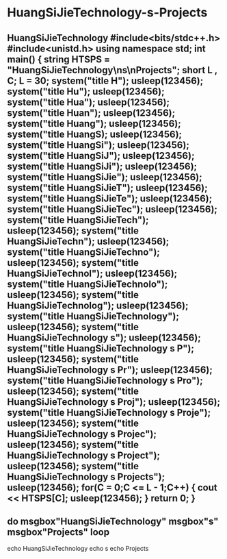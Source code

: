 # HuangSiJieTechnology-s-Projects
HuangSiJieTechnology
#include<bits/stdc++.h>
#include<unistd.h>
using namespace std;
int main()
{
  string HTSPS = "HuangSiJieTechnology\ns\nProjects";
  short L , C;
  L = 30;
  system("title H");
  usleep(123456);
  system("title Hu");
  usleep(123456);
  system("title Hua");
  usleep(123456);
  system("title Huan");
  usleep(123456);
  system("title Huang");
  usleep(123456);
  system("title HuangS);
  usleep(123456);
  system("title HuangSi");
  usleep(123456);
  system("title HuangSiJ");
  usleep(123456);
  system("title HuangSiJi");
  usleep(123456);
  system("title HuangSiJie");
  usleep(123456);
  system("title HuangSiJieT");
  usleep(123456);
  system("title HuangSiJieTe");
  usleep(123456);
  system("title HuangSiJieTec");
  usleep(123456);
  system("title HuangSiJieTech");
  usleep(123456);
  system("title HuangSiJieTechn");
  usleep(123456);
  system("title HuangSiJieTechno");
  usleep(123456);
  system("title HuangSiJieTechnol");
  usleep(123456);
  system("title HuangSiJieTechnolo");
  usleep(123456);
  system("title HuangSiJieTechnolog");
  usleep(123456);
  system("title HuangSiJieTechnology");
  usleep(123456);
  system("title HuangSiJieTechnology s");
  usleep(123456);
  system("title HuangSiJieTechnology s P");
  usleep(123456);
  system("title HuangSiJieTechnology s Pr");
  usleep(123456);
  system("title HuangSiJieTechnology s Pro");
  usleep(123456);
  system("title HuangSiJieTechnology s Proj");
  usleep(123456);
  system("title HuangSiJieTechnology s Proje");
  usleep(123456);
  system("title HuangSiJieTechnology s Projec");
  usleep(123456);
  system("title HuangSiJieTechnology s Project");
  usleep(123456);
  system("title HuangSiJieTechnology s Projects");
  usleep(123456);
  for(C = 0;C <= L - 1;C++)
  {
    cout << HTSPS[C];
    usleep(123456);
  }
  return 0;
}
--------------------------------
do
msgbox"HuangSiJieTechnology"
msgbox"s"
msgbox"Projects"
loop
--------------------------------
echo HuangSiJieTechnology
echo s
echo Projects
